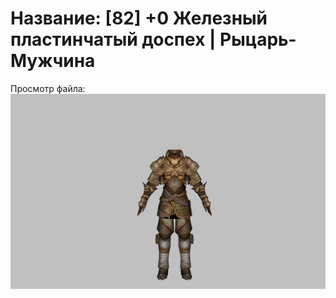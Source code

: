 # Название: [82] +0 Железный пластинчатый доспех | Рыцарь-Мужчина

Просмотр файла:
![p000004.png](p000004.png)